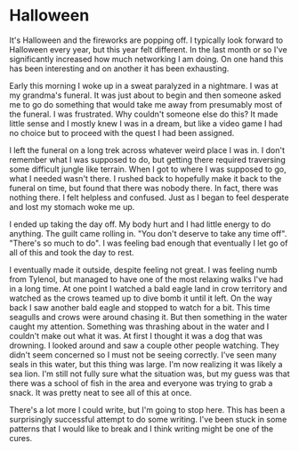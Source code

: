 # Halloween

It's Halloween and the fireworks are popping off.  I typically look forward to Halloween every year, but this year felt different.  In the last month or so I've significantly increased how much networking I am doing.  On one hand this has been interesting and on another it has been exhausting.  

Early this morning I woke up in a sweat paralyzed in a nightmare.  I was at my grandma's funeral.  It was just about to begin and then someone asked me to go do something that would take me away from presumably most of the funeral.  I was frustrated.  Why couldn't someone else do this?  It made little sense and I mostly knew I was in a dream, but like a video game I had no choice but to proceed with the quest I had been assigned.

I left the funeral on a long trek across whatever weird place I was in.  I don't remember what I was supposed to do, but getting there required traversing some difficult jungle like terrain.  When I got to where I was supposed to go, what I needed wasn't there.  I rushed back to hopefully make it back to the funeral on time, but found that there was nobody there.  In fact, there was nothing there.  I felt helpless and confused.  Just as I began to feel desperate and lost my stomach woke me up.  

I ended up taking the day off.  My body hurt and I had little energy to do anything.  The guilt came rolling in.  "You don't deserve to take any time off".  "There's so much to do".  I was feeling bad enough that eventually I let go of all of this and took the day to rest.

I eventually made it outside, despite feeling not great.  I was feeling numb from Tylenol, but managed to have one of the most relaxing walks I've had in a long time.  At one point I watched a bald eagle land in crow territory and watched as the crows teamed up to dive bomb it until it left.  On the way back I saw another bald eagle and stopped to watch for a bit.  This time seagulls and crows were around chasing it.  But then something in the water caught my attention.  Something was thrashing about in the water and I couldn't make out what it was.  At first I thought it was a dog that was drowning.  I looked around and saw a couple other people watching.  They didn't seem concerned so I must not be seeing correctly.  I've seen many seals in this water, but this thing was large.  I'm now realizing it was likely a sea lion.  I'm still not fully sure what the situation was, but my guess was that there was a school of fish in the area and everyone was trying to grab a snack.  It was pretty neat to see all of this at once. 

There's a lot more I could write, but I'm going to stop here.  This has been a surprisingly successful attempt to do some writing.  I've been stuck in some patterns that I would like to break and I think writing might be one of the cures.  